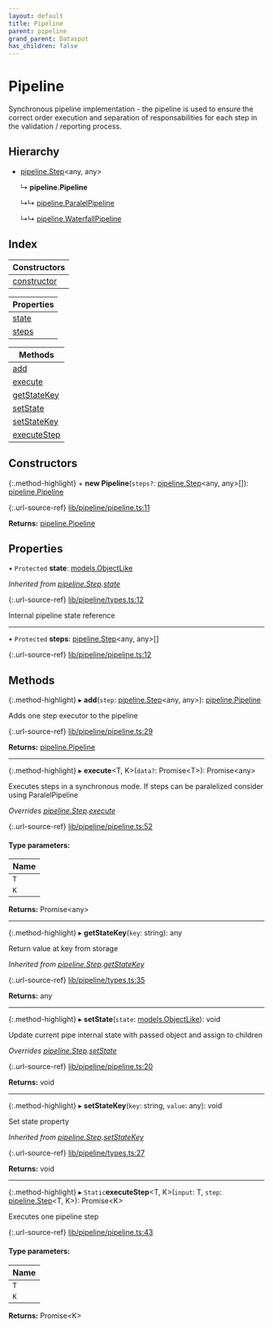 ```yaml
---
layout: default
title: Pipeline
parent: pipeline
grand_parent: Dataspot
has_children: false
---
```


# Pipeline

Synchronous pipeline implementation - the pipeline is used
to ensure the correct order execution and separation of responsabilities
for each step in the validation / reporting process.

## Hierarchy

* [pipeline.Step](pipeline_step)\<any, any>

  ↳ **pipeline.Pipeline**

  ↳↳ [pipeline.ParalelPipeline](pipeline_paralelpipeline)

  ↳↳ [pipeline.WaterfallPipeline](pipeline_waterfallpipeline)

## Index

| Constructors |
|-----------|
| [constructor](#constructor) |

| Properties |
|-----------|
| [state](#state) |
| [steps](#steps) |

| Methods |
|-----------|
| [add](#add) |
| [execute](#execute) |
| [getStateKey](#getstatekey) |
| [setState](#setstate) |
| [setStateKey](#setstatekey) |
| [executeStep](#executestep) |

## Constructors

{:.method-highlight}
\+ **new Pipeline**(`steps?`: [pipeline.Step](pipeline_step)\<any, any>[]): [pipeline.Pipeline](pipeline_pipeline)

{:.url-source-ref}
[lib/pipeline/pipeline.ts:11](https://github.com/ascentcore/dataspot/blob/ab10b2a/lib/pipeline/pipeline.ts#L11)

**Returns:** [pipeline.Pipeline](pipeline_pipeline)

## Properties

• `Protected` **state**: [models.ObjectLike](../interfaces/models_objectlike)

*Inherited from [pipeline.Step](pipeline_step).[state](pipeline_step#state)*

{:.url-source-ref}
[lib/pipeline/types.ts:12](https://github.com/ascentcore/dataspot/blob/ab10b2a/lib/pipeline/types.ts#L12)

Internal pipeline state reference

___

• `Protected` **steps**: [pipeline.Step](pipeline_step)\<any, any>[]

{:.url-source-ref}
[lib/pipeline/pipeline.ts:12](https://github.com/ascentcore/dataspot/blob/ab10b2a/lib/pipeline/pipeline.ts#L12)

## Methods

{:.method-highlight}
▸ **add**(`step`: [pipeline.Step](pipeline_step)\<any, any>): [pipeline.Pipeline](pipeline_pipeline)

Adds one step executor to the pipeline

{:.url-source-ref}
[lib/pipeline/pipeline.ts:29](https://github.com/ascentcore/dataspot/blob/ab10b2a/lib/pipeline/pipeline.ts#L29)

**Returns:** [pipeline.Pipeline](pipeline_pipeline)

___

{:.method-highlight}
▸ **execute**\<T, K>(`data?`: Promise\<T>): Promise\<any>

Executes steps in a synchronous mode.
If steps can be paralelized consider using ParalelPipeline

*Overrides [pipeline.Step](pipeline_step).[execute](pipeline_step#execute)*

{:.url-source-ref}
[lib/pipeline/pipeline.ts:52](https://github.com/ascentcore/dataspot/blob/ab10b2a/lib/pipeline/pipeline.ts#L52)

#### Type parameters:

Name |
------ |
`T` |
`K` |

**Returns:** Promise\<any>

___

{:.method-highlight}
▸ **getStateKey**(`key`: string): any

Return value at key from storage

*Inherited from [pipeline.Step](pipeline_step).[getStateKey](pipeline_step#getstatekey)*

{:.url-source-ref}
[lib/pipeline/types.ts:35](https://github.com/ascentcore/dataspot/blob/ab10b2a/lib/pipeline/types.ts#L35)

**Returns:** any

___

{:.method-highlight}
▸ **setState**(`state`: [models.ObjectLike](../interfaces/models_objectlike)): void

Update current pipe internal state with passed object and assign to children

*Overrides [pipeline.Step](pipeline_step).[setState](pipeline_step#setstate)*

{:.url-source-ref}
[lib/pipeline/pipeline.ts:20](https://github.com/ascentcore/dataspot/blob/ab10b2a/lib/pipeline/pipeline.ts#L20)

**Returns:** void

___

{:.method-highlight}
▸ **setStateKey**(`key`: string, `value`: any): void

Set state property

*Inherited from [pipeline.Step](pipeline_step).[setStateKey](pipeline_step#setstatekey)*

{:.url-source-ref}
[lib/pipeline/types.ts:27](https://github.com/ascentcore/dataspot/blob/ab10b2a/lib/pipeline/types.ts#L27)

**Returns:** void

___

{:.method-highlight}
▸ `Static`**executeStep**\<T, K>(`input`: T, `step`: [pipeline.Step](pipeline_step)\<T, K>): Promise\<K>

Executes one pipeline step

{:.url-source-ref}
[lib/pipeline/pipeline.ts:43](https://github.com/ascentcore/dataspot/blob/ab10b2a/lib/pipeline/pipeline.ts#L43)

#### Type parameters:

Name |
------ |
`T` |
`K` |

**Returns:** Promise\<K>

